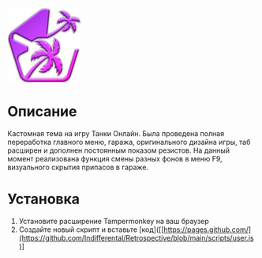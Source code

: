 <img src="https://github.com/Indifferental/Retrospective/blob/main/source/logo.png?raw=true" alt="logo" style="width: 150px;"/>

# Описание
Кастомная тема на игру Танки Онлайн. Была проведена полная переработка главного меню, гаража, оригинального дизайна игры, таб расширен и дополнен постоянным показом резистов. На данный момент реализована функция смены разных фонов в меню F9, визуального скрытия припасов в гараже.

# Установка
1. Установите расширение Tampermonkey на ваш браузер
2. Создайте новый скрипт и вставьте [код]([[https://pages.github.com/](https://github.com/Indifferental/Retrospective/blob/main/scripts/user.js)]
